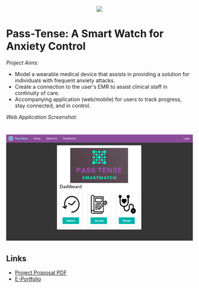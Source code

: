 <p align="center" width="100%">
    <img width="33%" src="https://user-images.githubusercontent.com/123923257/216786139-5d9bf92d-fe1a-4cb5-84f3-6c2371751e83.png">
</p>

# Pass-Tense: A Smart Watch for Anxiety Control

_Project Aims:_
* Model a wearable medical device that assists in providing a solution for individuals with frequent anxiety attacks.
* Create a connection to the user's EMR to assist clinical staff in continuity of care.
* Accompanying application (web/mobile) for users to track progress, stay connected, and in control.

_Web Application Screenshot:_
# ![Screenshot](app/static/screenshot.png)

## Links
* [Project Proposal PDF](https://drive.google.com/file/d/1cArIWAf38f___DCBpx4ymHR_7gEofRJ7/view?usp=share_link)
* [E-Portfolio](https://pi.cs.oswego.edu/~klopane/bhi504/bhi504.html)
